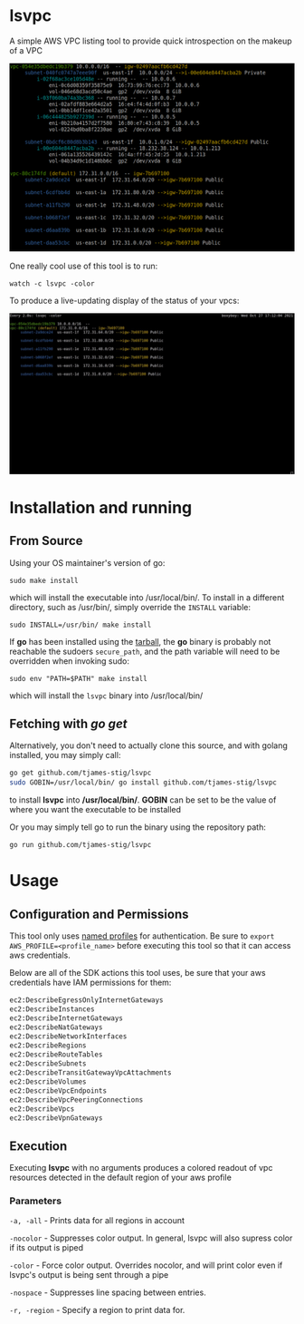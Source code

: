 # lsvpc
A simple AWS VPC listing tool to provide quick introspection on the makeup of a VPC

![basic example](./docs/graphics/lsvpc.png)

One really cool use of this tool is to run:
```
watch -c lsvpc -color
```

To produce a live-updating display of the status of your vpcs:

![lsvpc and watch](./docs/graphics/lsvpc_example.gif)

# Installation and running

## From Source

Using your OS maintainer's version of go:

```
sudo make install
```

which will install the executable into /usr/local/bin/. To install in a different directory, such as /usr/bin/, simply override the `INSTALL` variable:

```
sudo INSTALL=/usr/bin/ make install
```

If **go** has been installed using the [tarball](https://golang.org/doc/install), the **go** binary is
probably not reachable the sudoers `secure_path`, and the path variable will need to be overridden when invoking sudo:

```
sudo env "PATH=$PATH" make install
```

which will install the `lsvpc` binary into /usr/local/bin/


## Fetching with *go get*

Alternatively, you don't need to actually clone this source, and with golang installed, you may simply call:

```bash
go get github.com/tjames-stig/lsvpc
sudo GOBIN=/usr/local/bin/ go install github.com/tjames-stig/lsvpc
```

to install **lsvpc** into **/usr/local/bin/**. **GOBIN** can be set to be the value of where you want the executable to be installed

Or you may simply tell go to run the binary using the repository path:

```
go run github.com/tjames-stig/lsvpc
```


# Usage

## Configuration and Permissions
This tool only uses [named profiles](https://docs.aws.amazon.com/cli/latest/userguide/cli-configure-profiles.html) for authentication.
Be sure to `export AWS_PROFILE=<profile_name>` before executing this tool so that it can access aws credentials.

Below are all of the SDK actions this tool uses, be sure that your aws credentials have IAM permissions for them:
```
ec2:DescribeEgressOnlyInternetGateways
ec2:DescribeInstances
ec2:DescribeInternetGateways
ec2:DescribeNatGateways
ec2:DescribeNetworkInterfaces
ec2:DescribeRegions
ec2:DescribeRouteTables
ec2:DescribeSubnets
ec2:DescribeTransitGatewayVpcAttachments
ec2:DescribeVolumes
ec2:DescribeVpcEndpoints
ec2:DescribeVpcPeeringConnections
ec2:DescribeVpcs
ec2:DescribeVpnGateways
```

## Execution

Executing **lsvpc** with no arguments produces a colored readout of vpc resources detected in the default region of your aws profile

### Parameters

`-a, -all`    - Prints data for all regions in account

`-nocolor`    - Suppresses color output. In general, lsvpc will also supress color if its output is piped

`-color`      - Force color output. Overrides nocolor, and will print color even if lsvpc's output is being sent through a pipe

`-nospace`    - Suppresses line spacing between entries.

`-r, -region` - Specify a region to print data for.
